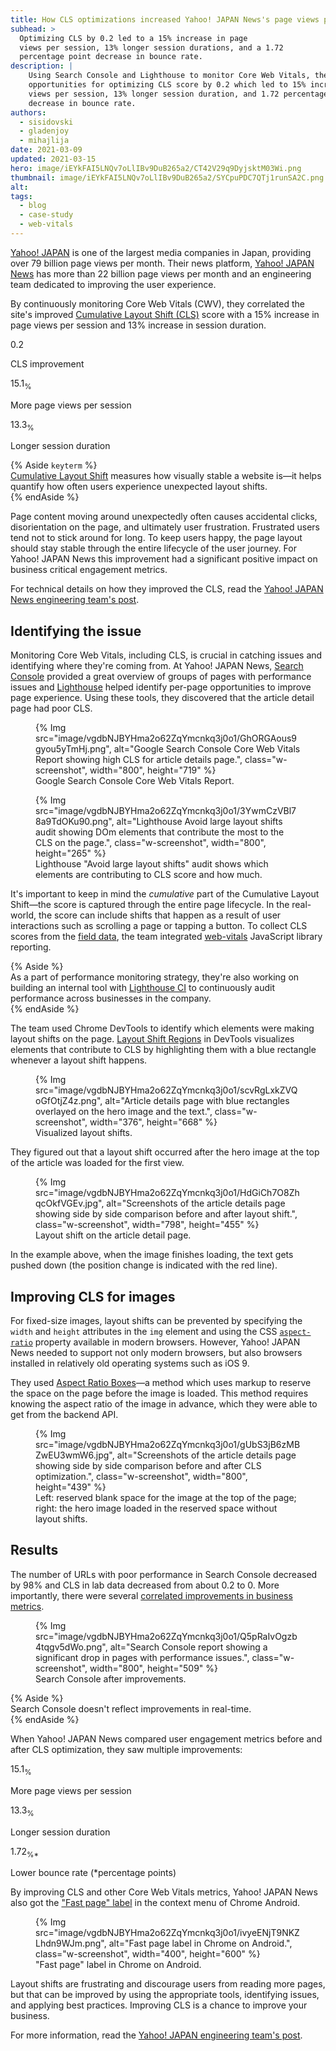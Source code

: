 ```yaml
---
title: How CLS optimizations increased Yahoo! JAPAN News's page views per session by 15%
subhead: >
  Optimizing CLS by 0.2 led to a 15% increase in page
  views per session, 13% longer session durations, and a 1.72
  percentage point decrease in bounce rate.
description: |
    Using Search Console and Lighthouse to monitor Core Web Vitals, they discovered
    opportunities for optimizing CLS score by 0.2 which led to 15% increase in page
    views per session, 13% longer session duration, and 1.72 percentage point
    decrease in bounce rate.
authors:
  - sisidovski
  - gladenjoy
  - mihajlija
date: 2021-03-09
updated: 2021-03-15
hero: image/iEYkFAI5LNQv7oLlIBv9DuB265a2/CT42V29q9DyjsktM03Wi.png
thumbnail: image/iEYkFAI5LNQv7oLlIBv9DuB265a2/SYCpuPDC7QTj1runSA2C.png
alt: 
tags:
  - blog
  - case-study
  - web-vitals
---
```


[Yahoo! JAPAN](https://www.yahoo.co.jp) is one of the largest media companies in Japan,
providing over 79 billion page views per month. Their news platform, [Yahoo!
JAPAN News](https://news.yahoo.co.jp) has more than 22 billion page views per
month and an engineering team dedicated to improving the user experience. 

By continuously monitoring Core Web Vitals (CWV), they correlated the site's
improved [Cumulative Layout Shift (CLS)](/cls) score with a 15%
increase in page views per session and 13% increase in session duration.


<div class="w-stats">
  <div class="w-stat">
    <p class="w-stat__figure">0.2</p>
    <p class="w-stat__desc">CLS improvement</p>
  </div>
  <div class="w-stat">
    <p class="w-stat__figure">15.1<sub class="w-stat__sub">%</sub></p>
    <p class="w-stat__desc">More page views per session</p>
  </div>
  <div class="w-stat">
    <p class="w-stat__figure">13.3<sub class="w-stat__sub">%</sub></p>
    <p class="w-stat__desc">Longer session duration</p>
  </div>
</div>

{% Aside `keyterm` %}  
[Cumulative Layout Shift](/cls) measures how visually stable a
website is—it helps quantify how often users experience unexpected layout
shifts.  
{% endAside %} 

Page content moving around unexpectedly often causes accidental clicks,
disorientation on the page, and ultimately user frustration. Frustrated users
tend not to stick around for long. To keep users happy, the page layout should
stay stable through the entire lifecycle of the user journey. For Yahoo! JAPAN
News this improvement had a significant positive impact on business critical
engagement metrics.

For technical details on how they improved the CLS, read the
[Yahoo! JAPAN News engineering team's post](https://techblog.yahoo.co.jp/entry/2021022230076263/).

## Identifying the issue

Monitoring Core Web Vitals, including CLS, is crucial in catching issues and
identifying where they're coming from. At Yahoo! JAPAN News, [Search
Console](https://search.google.com/search-console/about) provided a great
overview of groups of pages with performance issues and
[Lighthouse](/learn/#lighthouse) helped identify per-page
opportunities to improve page experience. Using these tools, they discovered
that the article detail page had poor CLS.

<figure class="w-figure">
    {% Img src="image/vgdbNJBYHma2o62ZqYmcnkq3j0o1/GhORGAous9gyou5yTmHj.png", alt="Google Search Console Core Web Vitals Report showing high CLS for article details page.", class="w-screenshot", width="800", height="719" %}
  <figcaption class="w-figcaption">
    Google Search Console Core Web Vitals Report.
  </figcaption>
</figure>

<figure class="w-figure">
    {% Img src="image/vgdbNJBYHma2o62ZqYmcnkq3j0o1/3YwmCzVBl78a9TdOKu90.png", alt="Lighthouse Avoid large layout shifts audit showing DOm elements that contribute the most to the CLS on the page.", class="w-screenshot", width="800", height="265" %}
  <figcaption class="w-figcaption">
    Lighthouse "Avoid large layout shifts" audit shows which elements are
    contributing to CLS score and how much.
  </figcaption>
</figure>

It's important to keep in mind the _cumulative_ part of the Cumulative Layout
Shift—the score is captured through the entire page lifecycle. In the
real-world, the score can include shifts that happen as a result of user
interactions such as scrolling a page or tapping a button. To collect CLS scores
from the [field
data](/how-to-measure-speed/#lab-data-vs-field-data), the team
integrated [web-vitals](https://github.com/GoogleChrome/web-vitals/) JavaScript
library reporting.

{% Aside %}  
As a part of performance monitoring strategy, they're also working on building
an internal tool with [Lighthouse CI](/lighthouse-ci/) to
continuously audit performance across businesses in the company.  
{% endAside %}

The team used Chrome DevTools to identify which elements were making layout
shifts on the page.
[Layout Shift Regions](https://developers.google.com/web/updates/2019/07/devtools)
in DevTools visualizes elements that contribute to CLS by highlighting them with
a blue rectangle whenever a layout shift happens. 

<figure class="w-figure">
    {% Img src="image/vgdbNJBYHma2o62ZqYmcnkq3j0o1/scvRgLxkZVQoGfOtjZ4z.png", alt="Article details page with blue rectangles overlayed on the hero image and the text.", class="w-screenshot", width="376", height="668" %}
  <figcaption class="w-figcaption">
    Visualized layout shifts.
  </figcaption>
</figure>

They figured out that a layout shift occurred after the hero image at the top of
the article was loaded for the first view. 

<figure class="w-figure">
    {% Img src="image/vgdbNJBYHma2o62ZqYmcnkq3j0o1/HdGiCh7O8ZhqcOkfVGEv.jpg", alt="Screenshots of the article details page showing side by side comparison before and after layout shift.", class="w-screenshot", width="798", height="455" %}
  <figcaption class="w-figcaption">
    Layout shift on the article detail page.
  </figcaption>
</figure>


In the example above, when the image finishes loading, the text gets pushed down
(the position change is indicated with the red line).

## Improving CLS for images

For fixed-size images, layout shifts can be prevented by specifying the `width`
and `height` attributes in the `img` element and using the CSS
[`aspect-ratio`](/aspect-ratio)
property available in modern browsers. However, Yahoo! JAPAN News needed to
support not only modern browsers, but also browsers installed in relatively old 
operating systems such as iOS 9.

They used [Aspect Ratio Boxes](https://css-tricks.com/aspect-ratio-boxes/)—a
method which uses markup to reserve the space on the page before the image is
loaded. This method requires knowing the aspect ratio of the image in advance,
which they were able to get from the backend API.

<figure class="w-figure">
    {% Img src="image/vgdbNJBYHma2o62ZqYmcnkq3j0o1/gUbS3jB6zMBZwEU3wmW6.jpg", alt="Screenshots of the article details page showing side by side comparison before and after CLS optimization.", class="w-screenshot", width="800", height="439" %}
  <figcaption class="w-figcaption">
    Left: reserved blank space for the image at the top of the page; right: the
    hero image loaded in the reserved space without layout shifts.
    </figcaption>
</figure>

## Results

The number of URLs with poor performance in Search Console decreased by 98% and
CLS in lab data decreased from about 0.2 to 0. More importantly, there were
several
[correlated improvements in business metrics](https://nicj.net/cumulative-layout-shift-in-the-real-world/).

<figure class="w-figure">
    {% Img src="image/vgdbNJBYHma2o62ZqYmcnkq3j0o1/Q5pRaIvOgzb4tqgv5dWo.png", alt="Search Console report showing a significant drop in pages with performance issues.", class="w-screenshot", width="800", height="509" %}
  <figcaption class="w-figcaption">
    Search Console after improvements.
  </figcaption>
</figure>


{% Aside %}  
Search Console doesn't reflect improvements in real-time.  
{% endAside %}

When Yahoo! JAPAN News compared user engagement metrics before and after CLS
optimization, they saw multiple improvements:

<div class="w-stats">
  <div class="w-stat">
    <p class="w-stat__figure">15.1<sub class="w-stat__sub">%</sub></p>
    <p class="w-stat__desc">More page views per session</p>
  </div>
  <div class="w-stat">
    <p class="w-stat__figure">13.3<sub class="w-stat__sub">%</sub></p>
    <p class="w-stat__desc">Longer session duration</p>
  </div>
  <div class="w-stat">
    <p class="w-stat__figure">1.72<sub class="w-stat__sub">%*</sub></p>
    <p class="w-stat__desc">Lower bounce rate (*percentage points)</p>
  </div>
</div>


By improving CLS and other Core Web Vitals metrics, Yahoo! JAPAN News also got
the
["Fast page" label](https://blog.chromium.org/2020/08/highlighting-great-user-experiences-on.html)
in the context menu of Chrome Android.

<figure class="w-figure">
    {% Img src="image/vgdbNJBYHma2o62ZqYmcnkq3j0o1/ivyeENjT9NKZLhdn9WJm.png", alt="Fast page label in Chrome on Android.", class="w-screenshot", width="400", height="600" %}
  <figcaption class="w-figcaption">
    "Fast page" label in Chrome on Android.
  </figcaption>
</figure>

Layout shifts are frustrating and discourage users from reading more pages, but
that can be improved by using the appropriate tools, identifying issues, and
applying best practices. Improving CLS is a chance to improve your business.

For more information, read the
[Yahoo! JAPAN engineering team's post](https://techblog.yahoo.co.jp/entry/2021022230076263/).
